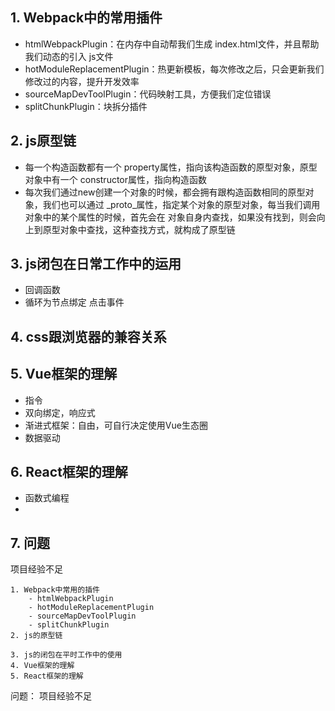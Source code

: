 

## 1. Webpack中的常用插件

- htmlWebpackPlugin：在内存中自动帮我们生成 index.html文件，并且帮助我们动态的引入 js文件
- hotModuleReplacementPlugin：热更新模板，每次修改之后，只会更新我们修改过的内容，提升开发效率
- sourceMapDevToolPlugin：代码映射工具，方便我们定位错误
- splitChunkPlugin：块拆分插件

## 2. js原型链

- 每一个构造函数都有一个 property属性，指向该构造函数的原型对象，原型对象中有一个
		constructor属性，指向构造函数
- 每次我们通过new创建一个对象的时候，都会拥有跟构造函数相同的原型对象，我们也可以通过
		_proto_属性，指定某个对象的原型对象，每当我们调用对象中的某个属性的时候，首先会在
	对象自身内查找，如果没有找到，则会向上到原型对象中查找，这种查找方式，就构成了原型链

## 3. js闭包在日常工作中的运用

- 回调函数
- 循环为节点绑定 点击事件

## 4. css跟浏览器的兼容关系

## 5. Vue框架的理解

- 指令
- 双向绑定，响应式
- 渐进式框架：自由，可自行决定使用Vue生态圈
- 数据驱动

## 6. React框架的理解

- 函数式编程
- 

## 7. 问题

项目经验不足





	1. Webpack中常用的插件
		- htmlWebpackPlugin
		- hotModuleReplacementPlugin
		- sourceMapDevToolPlugin
		- splitChunkPlugin
	2. js的原型链
		
	3. js的闭包在平时工作中的使用
	4. Vue框架的理解
	5. React框架的理解

问题：
	项目经验不足